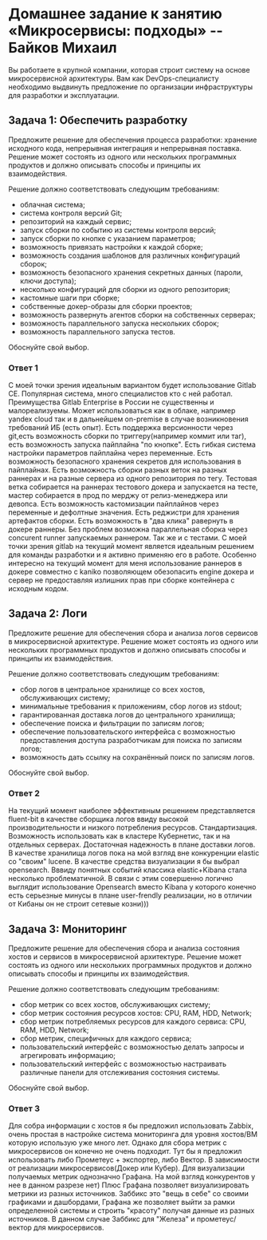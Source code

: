 # Домашнее задание к занятию «Микросервисы: подходы» -- Байков Михаил

Вы работаете в крупной компании, которая строит систему на основе микросервисной архитектуры.
Вам как DevOps-специалисту необходимо выдвинуть предложение по организации инфраструктуры для разработки и эксплуатации.

## Задача 1: Обеспечить разработку

Предложите решение для обеспечения процесса разработки: хранение исходного кода, непрерывная интеграция и непрерывная поставка. 
Решение может состоять из одного или нескольких программных продуктов и должно описывать способы и принципы их взаимодействия.

Решение должно соответствовать следующим требованиям:
- облачная система;
- система контроля версий Git;
- репозиторий на каждый сервис;
- запуск сборки по событию из системы контроля версий;
- запуск сборки по кнопке с указанием параметров;
- возможность привязать настройки к каждой сборке;
- возможность создания шаблонов для различных конфигураций сборок;
- возможность безопасного хранения секретных данных (пароли, ключи доступа);
- несколько конфигураций для сборки из одного репозитория;
- кастомные шаги при сборке;
- собственные докер-образы для сборки проектов;
- возможность развернуть агентов сборки на собственных серверах;
- возможность параллельного запуска нескольких сборок;
- возможность параллельного запуска тестов.

Обоснуйте свой выбор.
### Ответ 1
С моей точки зрения идеальным вариантом будет использование Gitlab CE. Популярная система, много специалистов кто с ней работал. Преимущества Gitlab Enterprise в России не существенны и малореализуемы. Может использоваться как в облаке, например yandex cloud так и в дальнейшем on-premise в случае возникновения требований ИБ (есть опыт). Есть поддержка версионности через git,есть возможность сборки по триггеру(например коммит или таг), есть возможность запуска пайплайна "по кнопке". Есть гибкая система настройки параметров пайплайна через переменные. Есть возможность безопасного хранения секретов для использования в пайплайнах. Есть возможность сборки разных веток на разных раннерах и на разные сервера из одного репозитория по тегу. Тестовая ветка собирается на раннерах тестового докера и запускается на тесте, мастер собирается в прод по мерджу от релиз-менеджера или девопса. Есть возможность кастомизации пайплайнов через переменные и дефолтные значения. Есть реджистри для хранения артефактов сборки. Есть возможность в "два клика" равернуть в докере раннеры. Без проблем возможна параллельная сборка через concurent runner запускаемых раннером. Так же и с тестами. С моей точки зрения gitlab на текущий момент является идеальным решением для команды разработки и я активно применяю его в работе. Особенно интересно на текущий момент для меня использование раннеров в докере совместно с kaniko позволяющем обезопасить engine докера и сервер не предоставляя излишних прав при сборке контейнера с исходным кодом.

## Задача 2: Логи

Предложите решение для обеспечения сбора и анализа логов сервисов в микросервисной архитектуре.
Решение может состоять из одного или нескольких программных продуктов и должно описывать способы и принципы их взаимодействия.

Решение должно соответствовать следующим требованиям:
- сбор логов в центральное хранилище со всех хостов, обслуживающих систему;
- минимальные требования к приложениям, сбор логов из stdout;
- гарантированная доставка логов до центрального хранилища;
- обеспечение поиска и фильтрации по записям логов;
- обеспечение пользовательского интерфейса с возможностью предоставления доступа разработчикам для поиска по записям логов;
- возможность дать ссылку на сохранённый поиск по записям логов.

Обоснуйте свой выбор.

### Ответ 2

На текущий момент наиболее эффективным решением представляется fluent-bit в качестве сборщика логов ввиду высокой производительности и низкого потребления ресурсов. Стандартизация. Возможность использовать как в кластере Кубернетис, так и на отдельных серверах. Достаточная надежность в плане доставки логов. В качестве хранилища логов пока на мой взгляд вне конкуренции elastic со "своим" lucene. В качестве средства визуализации я бы выбрал opensearch. Вввиду понятных событий классика elastic+Kibana стала несколько проблематичной. В связи с этим совершенно логично выглядит использование Opensearch вместо Kibana у которого конечно есть серьезные минусы в плане user-frendly реализации, но в отличии от Кибаны он не строит сетевые козни)))

## Задача 3: Мониторинг

Предложите решение для обеспечения сбора и анализа состояния хостов и сервисов в микросервисной архитектуре.
Решение может состоять из одного или нескольких программных продуктов и должно описывать способы и принципы их взаимодействия.

Решение должно соответствовать следующим требованиям:
- сбор метрик со всех хостов, обслуживающих систему;
- сбор метрик состояния ресурсов хостов: CPU, RAM, HDD, Network;
- сбор метрик потребляемых ресурсов для каждого сервиса: CPU, RAM, HDD, Network;
- сбор метрик, специфичных для каждого сервиса;
- пользовательский интерфейс с возможностью делать запросы и агрегировать информацию;
- пользовательский интерфейс с возможностью настраивать различные панели для отслеживания состояния системы.

Обоснуйте свой выбор.

### Ответ 3
Для собра информации с хостов я бы предложил использовать Zabbix, очень простая в настройке система мониторинга для уровня хостов/ВМ которую использую уже много лет. Однако для сбора метрик с микросервисов он конечно не очень подходит. Тут бы я предложил использовать либо Прометеус + экспортер, либо Вектор. В зависимости от реализации микросервисов(Докер или Кубер). Для визуализации получаемых метрик однозначно Графана. На мой взгляд конкурентов у нее в данном разрезе нет) Плюс Графана позволяет визуализировать метрики из разных источников. Заббикс это "вещь в себе" со своими графиками и дашбордами, Графана же позволяет выйти за рамки определенной системы и строить "красоту" получая данные из разных источников. В данном случае Заббикс для "Железа" и прометеус/вектор для микросервисов.
